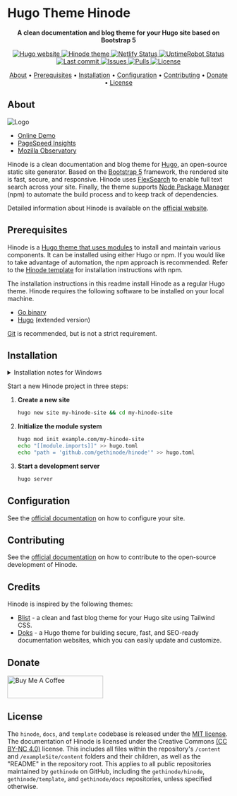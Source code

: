# Hugo Theme Hinode

<!-- markdownlint-disable MD033 -->
<!-- Tagline -->
<p align="center">
    <b>A clean documentation and blog theme for your Hugo site based on Bootstrap 5</b>
    <br />
</p>

<!-- Badges -->
<p align="center">
    <a href="https://gohugo.io">
        <img src="https://img.shields.io/badge/generator-hugo-brightgreen" alt="Hugo website">
    </a>
    <a href="https://gethinode.com">
        <img src="https://img.shields.io/badge/theme-hinode-blue" alt="Hinode theme">
    </a>
    <a href="https://app.netlify.com/sites/gethinode-demo/deploys">
        <img src="https://img.shields.io/netlify/0ad42e3e-fdfa-4d37-8e26-58badd429a67"  alt="Netlify Status">
    </a>
    <a href="https://stats.uptimerobot.com/xyGVYhLJmV">
        <img src="https://img.shields.io/uptimerobot/status/m791334689-73d9dfc82030f4f955b2d6bb" alt="UptimeRobot Status">
    </a>
    <a href="https://github.com/gethinode/hinode/commits/main">
        <img src="https://img.shields.io/github/last-commit/gethinode/hinode.svg" alt="Last commit">
    </a>
    <a href="https://github.com/gethinode/hinode/issues">
        <img src="https://img.shields.io/github/issues/gethinode/hinode.svg" alt="Issues">
    </a>
    <a href="https://github.com/gethinode/hinode/pulls">
        <img src="https://img.shields.io/github/issues-pr-raw/gethinode/hinode.svg" alt="Pulls">
    </a>
    <a href="https://github.com/gethinode/hinode/blob/main/LICENSE">
        <img src="https://img.shields.io/github/license/gethinode/hinode" alt="License">
    </a>
</p>

<!-- Table of Contents -->
<p align="center">
  <a href="#about">About</a> •
  <a href="#prerequisites">Prerequisites</a> •
  <a href="#installation">Installation</a> •
  <a href="#configuration">Configuration</a> •
  <a href="#contributing">Contributing</a> •
  <a href="#donate">Donate</a> •
  <a href="#license">License</a>
</p>
<!-- markdownlint-enable MD033 -->

## About

![Logo](https://raw.githubusercontent.com/gethinode/hinode/main/static/img/logo.png)

- [Online Demo][demo]
- [PageSpeed Insights][pagespeed]
- [Mozilla Observatory][observatory]

Hinode is a clean documentation and blog theme for [Hugo][hugo], an open-source static site generator. Based on the [Bootstrap 5][bootstrap] framework, the rendered site is fast, secure, and responsive. Hinode uses [FlexSearch][flexsearch] to enable full text search across your site. Finally, the theme supports [Node Package Manager][npm] (npm) to automate the build process and to keep track of dependencies.

Detailed information about Hinode is available on the [official website][website].

## Prerequisites

Hinode is a [Hugo theme that uses modules][hugo_modules] to install and maintain various components. It can be installed using either Hugo or npm. If you would like to take advantage of automation, the npm approach is recommended. Refer to the [Hinode template][repository_template] for installation instructions with npm.

The installation instructions in this readme install Hinode as a regular Hugo theme. Hinode requires the following software to be installed on your local machine.

- [Go binary][golang_download]
- [Hugo][hugo_download] (extended version)

[Git][git_download] is recommended, but is not a strict requirement.

## Installation

<!-- markdownlint-disable MD033 -->
<details>
<summary>Installation notes for Windows</summary>

The installation for Windows requires PowerShell v7. Download it from the Microsoft Store as needed. Check your current version with the command `$PSVersionTable`.
</details>
<!-- markdownlint-enable MD033 -->

Start a new Hinode project in three steps:

1. **Create a new site**

    ```bash
    hugo new site my-hinode-site && cd my-hinode-site
    ```

2. **Initialize the module system**

    ```bash
    hugo mod init example.com/my-hinode-site
    echo "[[module.imports]]" >> hugo.toml
    echo "path = 'github.com/gethinode/hinode'" >> hugo.toml
    ```

3. **Start a development server**

    ```bash
    hugo server
    ```

## Configuration

See the [official documentation][getstarted] on how to configure your site.

## Contributing

See the [official documentation][contribute] on how to contribute to the open-source development of Hinode.

## Credits

Hinode is inspired by the following themes:

- [Blist][blist] - a clean and fast blog theme for your Hugo site using Tailwind CSS.
- [Doks][doks] - a Hugo theme for building secure, fast, and SEO-ready documentation websites, which you can easily update and customize.

## Donate

<!-- markdownlint-disable MD033 -->
<a href="https://www.buymeacoffee.com/markdumay" target="_blank" rel="noopener noreferrer nofollow"><img src="https://cdn.buymeacoffee.com/buttons/lato-orange.png" alt="Buy Me A Coffee" style="height: 51px !important;width: 217px !important;"></a>
<!-- markdownlint-enable MD033 -->

## License

The `hinode`, `docs`, and `template` codebase is released under the [MIT license][license]. The documentation of Hinode is licensed under the Creative Commons [(CC BY-NC 4.0)][cc-by-nc-4.0] license. This includes all files within the repository's `/content` and `/exampleSite/content` folders and their children, as well as the "README" in the repository root. This applies to all public repositories maintained by `gethinode` on GitHub, including the `gethinode/hinode`, `gethinode/template`, and `gethinode/docs` repositories, unless specified otherwise.

<!-- MARKDOWN PUBLIC LINKS -->
[blist]: https://github.com/apvarun/blist-hugo-theme
[bootstrap]: https://getbootstrap.com
[cc-by-nc-4.0]: https://creativecommons.org/licenses/by-nc/4.0/
[doks]: https://github.com/h-enk/doks
[flexsearch]: https://github.com/nextapps-de/flexsearch
[git_download]: https://git-scm.com
[hugo]: https://gohugo.io
[hugo_download]: https://gohugo.io/installation
[hugo_modules]: https://gohugo.io/hugo-modules/
[netlify]: https://www.netlify.com
[nodejs]: https://nodejs.org
[npm]: https://www.npmjs.com
[observatory]: https://observatory.mozilla.org/analyze/demo.gethinode.com
[pagespeed]: https://pagespeed.web.dev/report?url=https%3A%2F%2Fdemo.gethinode.com%2F

<!-- MARKDOWN MAINTAINED LINKS -->
[contribute]: https://gethinode.com/contribute
[getstarted]: https://gethinode.com/docs
[golang_download]: https://go.dev/dl/
[demo]: https://demo.gethinode.com/
[license]: https://github.com/gethinode/hinode/blob/main/LICENSE
[repository]: https://github.com/gethinode/hinode.git
[repository_template]: https://github.com/gethinode/template.git
[website]: https://gethinode.com/
